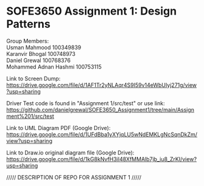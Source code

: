 # SOFE3650 Assignment 1: Design Patterns

Group Members:<br/>
Usman Mahmood 100349839<br/>
Karanvir Bhogal 100748973<br/>
Daniel Grewal 100768376<br/>
Mohammed Adnan Hashmi 100753115<br/>

Link to Screen Dump:<br/>
https://drive.google.com/file/d/1AF1Tr2yNLAqr4S9I59v14eWbUIyj271g/view?usp=sharing

Driver Test code is found in "Assignment 1/src/test" or use link:
https://github.com/danielgrewal/SOFE3650_Assignment1/tree/main/Assignment%201/src/test

Link to UML Diagram PDF (Google Drive):<br/>
https://drive.google.com/file/d/1UFdBba1yXYjqLU5wNdEMKLgNcSqnDkZm/view?usp=sharing

Link to Draw.io original diagram file (Google Drive):<br/>
https://drive.google.com/file/d/1kG8kNvfH3iI48XfMMAlb7jb_iu8_ZrKI/view?usp=sharing

///// DESCRIPTION OF REPO FOR ASSIGNMENT 1 /////


